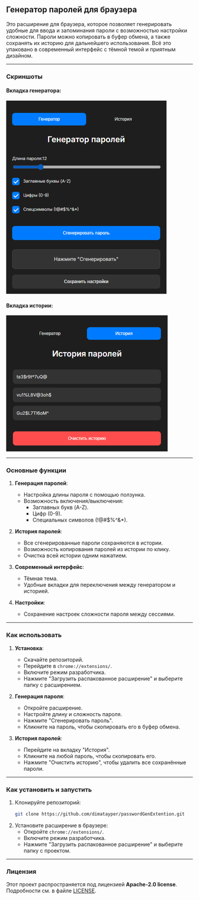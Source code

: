 ## **Генератор паролей для браузера**

Это расширение для браузера, которое позволяет генерировать удобные для ввода и запоминания пароли с возможностью настройки сложности. Пароли можно копировать в буфер обмена, а также сохранять их историю для дальнейшего использования. Всё это упаковано в современный интерфейс с тёмной темой и приятным дизайном.

---

### **Скриншоты**

#### Вкладка генератора:
![Генератор паролей](screenshots/generator.png)

#### Вкладка истории:
![История паролей](screenshots/history.png)

---

### **Основные функции**

1. **Генерация паролей**:
   - Настройка длины пароля с помощью ползунка.
   - Возможность включения/выключения:
     - Заглавных букв (A-Z).
     - Цифр (0-9).
     - Специальных символов (!@#$%^&*).

2. **История паролей**:
   - Все сгенерированные пароли сохраняются в истории.
   - Возможность копирования паролей из истории по клику.
   - Очистка всей истории одним нажатием.

3. **Современный интерфейс**:
   - Тёмная тема.
   - Удобные вкладки для переключения между генератором и историей.

4. **Настройки**:
   - Сохранение настроек сложности пароля между сессиями.

---

### **Как использовать**

1. **Установка**:
   - Скачайте репозиторий.
   - Перейдите в `chrome://extensions/`.
   - Включите режим разработчика.
   - Нажмите "Загрузить распакованное расширение" и выберите папку с расширением.

2. **Генерация пароля**:
   - Откройте расширение.
   - Настройте длину и сложность пароля.
   - Нажмите "Сгенерировать пароль".
   - Кликните на пароль, чтобы скопировать его в буфер обмена.

3. **История паролей**:
   - Перейдите на вкладку "История".
   - Кликните на любой пароль, чтобы скопировать его.
   - Нажмите "Очистить историю", чтобы удалить все сохранённые пароли.

---

### **Как установить и запустить**

1. Клонируйте репозиторий:
   ```bash
   git clone https://github.com/dimatayper/passwordGenExtention.git
   ```
2. Установите расширение в браузере:
   - Откройте `chrome://extensions/`.
   - Включите режим разработчика.
   - Нажмите "Загрузить распакованное расширение" и выберите папку с проектом.

---

### **Лицензия**

Этот проект распространяется под лицензией **Apache-2.0 license**. Подробности см. в файле [LICENSE](LICENSE).
